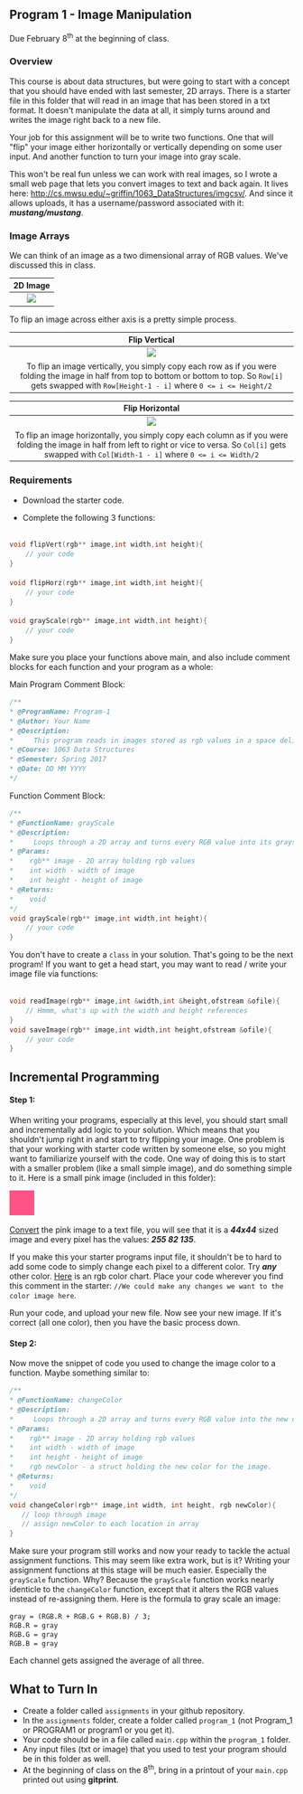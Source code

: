 ## Program 1 - Image Manipulation
Due February 8<sup>th</sup> at the beginning of class.

### Overview

This course is about data structures, but were going to start with a concept that you should have ended 
with last semester, 2D arrays. There is a starter file in this folder that will read in an image that has
been stored in a txt format. It doesn't manipulate the data at all, it simply turns around and writes the
image right back to a new file. 

Your job for this assignment will be to write two functions. One that will "flip" your image either
horizontally or vertically depending on some user input. And another function to turn your image into
gray scale. 

This won't be real fun unless we can work with real images, so I wrote a small web page that lets you convert 
images to text and back again. It lives here: http://cs.mwsu.edu/~griffin/1063_DataStructures/imgcsv/. And since 
it allows uploads, it has a username/password associated with it: ***mustang/mustang***. 

### Image Arrays

We can think of an image as a two dimensional array of RGB values. We've discussed this in class. 

| 2D Image |
|:-------:|
| ![](https://d3vv6lp55qjaqc.cloudfront.net/items/1X0Z2W0t432k0x3w2U1u/2d_array.png?X-CloudApp-Visitor-Id=1094421) |

To flip an image across either axis is a pretty simple process. 

| Flip Vertical |
|:-------:|
| ![](https://d3vv6lp55qjaqc.cloudfront.net/items/1K280C2Y3S2H2S3U2B07/flip%20_vertical.png?X-CloudApp-Visitor-Id=1094421) |
| To flip an image vertically, you simply copy each row as if you were folding the image in half from top to bottom or bottom to top. So `Row[i]` gets swapped with `Row[Height-1 - i]` where `0 <= i <= Height/2` |

| Flip Horizontal |
|:-------:|
| ![](https://d3vv6lp55qjaqc.cloudfront.net/items/44052x1L2w2S010f2u1m/flip_horizontal.png?X-CloudApp-Visitor-Id=1094421) |
| To flip an image horizontally, you simply copy each column as if you were folding the image in half from left to right or vice to versa. So `Col[i]` gets swapped with `Col[Width-1 - i]` where `0 <= i <= Width/2` | |

### Requirements

- Download the starter code.

- Complete the following 3 functions:

```cpp

void flipVert(rgb** image,int width,int height){
    // your code
}

void flipHorz(rgb** image,int width,int height){
    // your code
}

void grayScale(rgb** image,int width,int height){
    // your code
}

```

Make sure you place your functions above main, and also include comment blocks for each function and your program as a whole:

Main Program Comment Block:
```cpp
/**
* @ProgramName: Program-1
* @Author: Your Name 
* @Description: 
*     This program reads in images stored as rgb values in a space delimited file format.
* @Course: 1063 Data Structures
* @Semester: Spring 2017
* @Date: DD MM YYYY
*/
```

Function Comment Block:
```cpp
/**
* @FunctionName: grayScale
* @Description: 
*     Loops through a 2D array and turns every RGB value into its grayscale equivalent.
* @Params:
*    rgb** image - 2D array holding rgb values
*    int width - width of image
*    int height - height of image
* @Returns:
*    void
*/
void grayScale(rgb** image,int width,int height){
    // your code
}
```

You don't have to create a `class` in your solution. That's going to be the next program! If you want to get a head start, you may want to read / write your image file via functions:

```cpp

void readImage(rgb** image,int &width,int &height,ofstream &ofile){
    // Hmmm, what's up with the width and height references
}
void saveImage(rgb** image,int width,int height,ofstream &ofile){
    // your code
}

```

## Incremental Programming

#### Step 1:
When writing your programs, especially at this level, you should start small and incrementally add logic to your solution. Which means that you shouldn't jump right in and start to try flipping your image. One problem is that your working with starter code written by someone else, so you might want to familiarize yourself with the code. One way of doing this is to start with a smaller problem (like a small simple image), and do something simple to it. Here is a small pink image (included in this folder):

![](./pink.jpg)

[Convert](http://cs.mwsu.edu/~griffin/1063_DataStructures/imgcsv/) the pink image to a text file, you will see that it is a ***44x44*** sized image and every pixel has the values: ***255 82 135***.

If you make this your starter programs input file, it shouldn't be to hard to add some code to simply change each pixel to a different color. Try ***any*** other color. [Here](http://www.rapidtables.com/web/color/RGB_Color.htm) is an rgb color chart. Place your code wherever you find this comment in the starter: `//We could make any changes we want to the color image here`. 

Run your code, and upload your new file. Now see your new image. If it's correct (all one color), then you have the basic process down. 

####  Step 2:

Now move the snippet of code you used to change the image color to a function. Maybe something similar to:

```cpp
/**
* @FunctionName: changeColor
* @Description: 
*     Loops through a 2D array and turns every RGB value into the new color.
* @Params:
*    rgb** image - 2D array holding rgb values
*    int width - width of image
*    int height - height of image
*    rgb newColor - a struct holding the new color for the image.
* @Returns:
*    void
*/
void changeColor(rgb** image,int width, int height, rgb newColor){
   // loop through image
   // assign newColor to each location in array
}
```

Make sure your program still works and now your ready to tackle the actual assignment functions. This may seem like extra work, but is it? Writing your assignment functions at this stage will be much easier. Especially the `grayScale` function. Why? Because the `grayScale` function works nearly identicle to the `changeColor` function, except that it alters the RGB values instead of re-assigning them. Here is the formula to gray scale an image:

```
gray = (RGB.R + RGB.G + RGB.B) / 3;
RGB.R = gray
RGB.G = gray
RGB.B = gray
```

Each channel gets assigned the average of all three.


## What to Turn In
- Create a folder called `assignments` in your github repository.
- In the `assignments` folder, create a folder called `program_1` (not Program_1 or PROGRAM1 or program1 or you get it).
- Your code should be in a file called `main.cpp` within the `program_1` folder. 
- Any input files (txt or image) that you used to test your program should be in this folder as well.
- At the beginning of class on the 8<sup>th</sup>, bring in a printout of your `main.cpp` printed out using **gitprint**.

